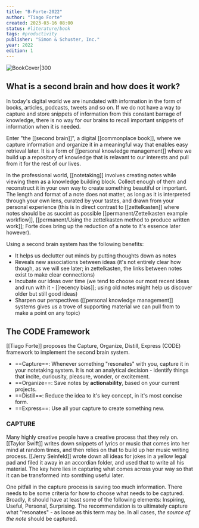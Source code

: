 ```yaml
---
title: "B-Forte-2022"
author: "Tiago Forte"
created: 2023-03-16 08:00
status: #literature/book 
tags: #productivity 
publisher: "Simon & Schuster, Inc."
year: 2022
edition: 1
---
```


![BookCover|300](https://images.livemint.com/img/2022/07/30/original/Shelf_Help_Building_a_Second_Brain_1659188011198.jpg)

## What is a second brain and how does it work?

In today's digital world we are inundated with information in the form of books, articles, podcasts, tweets and so on. If we do not have a way to capture and store snippets of information from this constant barrage of knowledge, there is no way for our brains to recall important snippets of information when it is needed.

Enter "the [[second brain]]", a digital [[commonplace book]], where we capture information and organize it in a meaningful way that enables easy retrieval later. It is a form of [[personal knowledge management]] where we build up a repository of knowledge that is relavant to our interests and pull from it for the rest of our lives.  

In the professional world, [[notetaking]] involves creating notes while viewing them as a knowledge building block. Collect enough of them and reconstruct it in your own way to create something beautiful or important. The length and format of a note does not matter, as long as it is interpreted through your own lens, curated by your tastes, and drawn from your personal experience (this is in direct contrast to [[zettelkasten]] where notes should be as succint as possible [[permanent/Zettelkasten example workflow]], [[permanent/Using the zettelkasten method to produce written work]]; Forte does bring up the reduction of a note to it's essence later however).

Using a second brain system has the following benefits:
- It helps us declutter out minds by putting thoughts down as notes
- Reveals new associations between ideas (it's not entirely clear how though, as we will see later; in zettelkasten, the links between notes exist to make clear connections)
- Incubate our ideas over time (we tend to choose our most recent ideas and run with it - [[recency bias]]; using old notes might help us discover older but still good ideas)
- Sharpen our perspectives ([[personal knowledge management]] systems gives us a trove of supporting material we can pull from to make a point on any topic)

## The CODE Framework

[[Tiago Forte]] proposes the Capture, Organize, Distill, Express (CODE) framework to implement the second brain system.

- ==Capture==: Whenever something "resonates" with you, capture it in your notetaking system. It is not an analytical decision - identify things that incite, curiousity, pleasure, wonder, or excitement.
- ==Organize==: Save notes by **actionability**, based on your current projects.
- ==Distill==: Reduce the idea to it's key concept, in it's most concise form.
- ==Express==: Use all your capture to create something new.

### CAPTURE

Many highly creative people have a creative process that they rely on. [[Taylor Swift]] writes down snippets of lyrics or music that comes into her mind at random times, and then relies on that to build up her music writing process. [[Jerry Seinfeld]] wrote down all ideas for jokes in a yellow legal pad and filed it away in an accordian folder, and used that to write all his material. The key here lies in capturing what comes across your way so that it can be transformed into somthing useful later.

One pitfall in the capture process is saving too much information. There needs to be some criteria for how to choose what needs to be captured. Broadly, it should have at least some of the following elements: Inspiring, Useful, Personal, Surprising. The recommendation is to ultimately capture what "resonates" - as loose as this term may be. In all cases, *the source of the note* should be captured.
